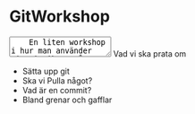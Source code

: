 # GitWorkshop
<BODY>
    <textarea>
    En liten workshop i hur man använder git, inriktat på nybörjare av git som har erfarenhet av datorer och terminal fönster sen tidigare.
    </textarea>
    <label>
        Vad vi ska prata om
    </label>
    <ul>
        <li>
            Sätta upp git    
        </li>
        <li>
            Ska vi Pulla något?
        </li>
        <li>
            Vad är en commit?
        </li>
        <li>
            Bland grenar och gafflar
        </li>
    </ul>
</BODY>